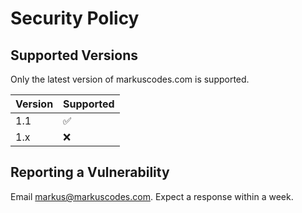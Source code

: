 # Security Policy

## Supported Versions
Only the latest version of markuscodes.com is supported.

| Version | Supported          |
| ------- | ------------------ |
| 1.1     | :white_check_mark: |
| 1.x     | :x:                |


## Reporting a Vulnerability

Email markus@markuscodes.com. Expect a response within a week.
